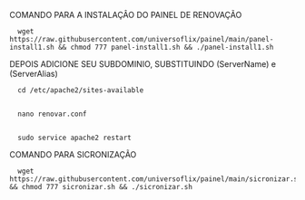 COMANDO PARA A INSTALAÇÂO DO PAINEL DE RENOVAÇÃO 

      wget https://raw.githubusercontent.com/universoflix/painel/main/panel-install1.sh && chmod 777 panel-install1.sh && ./panel-install1.sh

DEPOIS ADICIONE SEU SUBDOMINIO, SUBSTITUINDO (ServerName) e (ServerAlias)

      cd /etc/apache2/sites-available


      nano renovar.conf


      sudo service apache2 restart

COMANDO PARA SICRONIZAÇÃO

      wget https://raw.githubusercontent.com/universoflix/painel/main/sicronizar.sh && chmod 777 sicronizar.sh && ./sicronizar.sh



